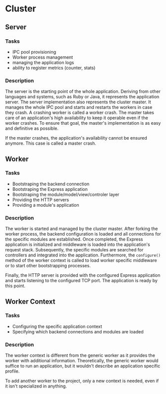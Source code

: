 # Cluster

## Server

### Tasks

* IPC pool provisioning
* Worker process management
* managing the application logs
* ability to register metrics (counter, stats)

### Description

The server is the starting point of the whole application. Deriving
from other languages and systems, such as Ruby or Java, it represents
the application server. The server implementation also represents the
cluster master. It manages the whole IPC pool and starts and restarts
the workers in case they crash. A crashing worker is called a worker
crash. The master takes care of an application's high availability
to keep it operable even if the worker crashes. To ensure that goal,
the master's implementation is as easy and definitive as possible.

If the master crashes, the application's availability cannot be
ensured anymore. This case is called a master crash.

## Worker

### Tasks

* Bootstraping the backend connection
* Bootstraping the Express application
* Bootstraping the module/model/view/controler layer
* Providing the HTTP servers
* Providing a module's application

### Description

The worker is started and managed by the cluster master.
After forking the worker process, the backend configuration is loaded
and all connections for the specific modules are established.
Once completed, the Express application is initialized and middleware
is loaded into the application's request stack. Subsequently, the
specific modules are searched for controllers and integrated into
the application. Furthermore, the ``configure()`` method of the worker context
is called to load worker specific middleware or to start other bootstrapping
processes.

Finally, the HTTP server is provided with the configured Express
application and starts listening to the configured TCP port.
The application is ready by this point.

## Worker Context

### Tasks

* Configuring the specific application context
* Specifying which backend connections and modules are loaded

### Description

The worker context is different from the generic worker as it provides
the worker with additional information. Theoretically, the generic worker
would suffice to run an application, but it wouldn't describe an application
specific profile.

To add another worker to the project, only a new context is needed,
even if it isn't specialized in anything.

